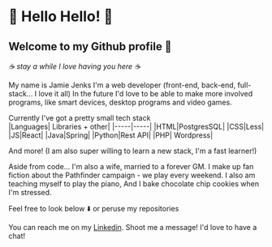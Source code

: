 # 👋 Hello Hello! 👋

## Welcome to my Github profile 🎉 
*☕ stay a while  I love having you here ☕*

My name is Jamie Jenks I'm a web developer (front-end, back-end, full-stack... I love it all)
In the future I'd love to be able to make more involved programs, like smart devices, desktop programs and video games.

Currently I've got a pretty small tech stack  
  |Languages| Libraries + other|
  |-----|-----|
  |HTML|PostgresSQL|
  |CSS|Less|
  |JS|React|
  |Java|Spring|
  |Python|Rest API|
  |PHP| Wordpress|
  
And more!
(I am also super willing to learn a new stack, I'm a fast learner!)

Aside from code...
I'm also a wife, married to a forever GM. I make up fan fiction about the Pathfinder campaign - we play every weekend.
I also am teaching myself to play the piano,
And I bake chocolate chip cookies when I'm stressed.

Feel free to look below ⬇️ or peruse my repositories

You can reach me on my [Linkedin](linkedin.com/in/jamiejenksdev).
Shoot me a message! I'd love to have a chat!
